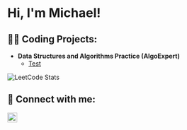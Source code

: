 <h1>Hi, I'm Michael!</h1>

<h2>👨‍💻 Coding Projects:</h2>

- <b>Data Structures and Algorithms Practice (AlgoExpert)</b>
  - [Test](https://github.com/joshmadakor1/Algorithms-Practice)

![LeetCode Stats](https://leetcode.card.workers.dev/mflanagan?theme=dark&font=baloo&extension=activity)

<h2> 🤳 Connect with me:</h2>

[<img align="left" alt="MichaelFlanagan | LinkedIn" width="22px" src="https://cdn.jsdelivr.net/npm/simple-icons@v3/icons/linkedin.svg" />][linkedin]

[linkedin]: https://www.linkedin.com/in/flanagan-michael-1a58b435/

<!--
**mflanagan924/mflanagan924** is a ✨ _special_ ✨ repository because its `README.md` (this file) appears on your GitHub profile.

Here are some ideas to get you started:

- 🔭 I’m currently working on ...
- 🌱 I’m currently learning ...
- 👯 I’m looking to collaborate on ...
- 🤔 I’m looking for help with ...
- 💬 Ask me about ...
- 📫 How to reach me: ...
- 😄 Pronouns: ...
- ⚡ Fun fact: ...
-->
